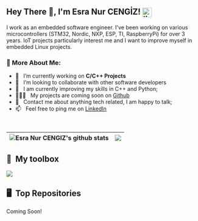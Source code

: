## Hey There 👋, I'm Esra Nur CENGİZ! <a href='https://www.linkedin.com/in/esranurcengiz/'><img align='center' alt="linkedin" src="https://skillicons.dev/icons?i=linkedin" height='25px'/></a>

I work as an embedded software engineer. I've been working on various microcontrollers (STM32, Nordic, NXP, ESP, TI, RaspberryPi) for over 3 years. IoT projects particularly interest me and I want to improve myself in embedded Linux projects.


### 🧐 More About Me:                   

- 🔭 &nbsp; I’m currently working on **C/C++ Projects**
- 🤝 &nbsp; I’m looking to collaborate with other software developers
- 🌱 &nbsp; I am currently improving my skills in C++ and Python; 
- 👨🏻‍💻 &nbsp; My projects are coming soon on [Github](https://github.com/esranurcengiz?tab=repositories)
- 💬 &nbsp; Contact me about anything tech related, I am happy to talk;
- 📫 &nbsp; Feel free to ping me on [LinkedIn](https://www.linkedin.com/in/esranurcengiz)
<!--- 📝 &nbsp; Checkout my [resume](https://github.com/tayfunaydinoz/GithubProfile/blob/11262bdc0ea53347a7159ae47cd3a9886c8de8fd/Tayfun%20AYDINOZ%20SD%20CV.pdf) -->

<br>

| <img align="center" src="https://github-readme-stats.vercel.app/api?username=esranurcengiz&show_icons=true&include_all_commits=true&theme=radical&hide_border=true" alt="Esra Nur CENGIZ's github stats" /> | <img align="center" src="https://github-readme-stats.vercel.app/api/top-langs/?username=esranurcengiz&layout=compact&theme=radical&hide_border=true" /></a> |
| ------------- | ------------- | 

## 🧰 &nbsp;My toolbox

<img  src="https://skillicons.dev/icons?i=c,cpp,py,vscode,cmake,git,github,linux,raspberrypi&theme=dark"/>

## 🖥 &nbsp;Top Repositories

Coming Soon!
<!--
<a href="https://github.com/tayfunaydinoz/expensetracker">
  <img align="center" src="https://github-readme-stats.vercel.app/api/pin/?username=esranurcengiz&repo=expensetracker&theme=radical" />
</a>
<a href="https://github.com/tayfunaydinoz/LeetCodeSolutions">
  <img align="center" src="https://github-readme-stats.vercel.app/api/pin/?username=esranurcengiz&repo=LeetCodeSolutions&theme=radical" />
</a>
-->
